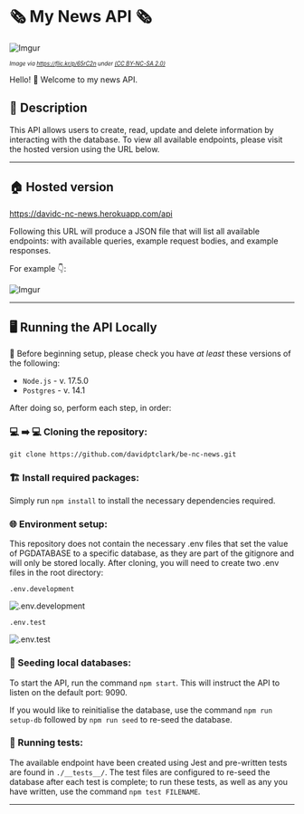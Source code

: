 # 🗞️ My News API 🗞️

![Imgur](https://i.imgur.com/YmjOXbH.jpg)

<sup><sub>_Image via https://flic.kr/p/65rC2n under [(CC BY-NC-SA 2.0)](https://creativecommons.org/licenses/by-nc-sa/2.0/)_</sub></sup>

Hello! 👋 Welcome to my news API.

## 💭 Description

This API allows users to create, read, update and delete information by interacting with the database. To view all available endpoints, please visit the hosted version using the URL below.

---

## 🏠 Hosted version

https://davidc-nc-news.herokuapp.com/api

Following this URL will produce a JSON file that will list all available endpoints: with available queries, example request bodies, and example responses.

For example 👇:

![Imgur](https://i.imgur.com/UXPAooX.png)

---

## 🖥️ Running the API Locally

🚧 Before beginning setup, please check you have _at least_ these versions of the following:

- `Node.js` - v. 17.5.0
- `Postgres` - v. 14.1

After doing so, perform each step, in order:

### 💻 ➡️ 💻 Cloning the repository:

```
git clone https://github.com/davidptclark/be-nc-news.git
```

### 🏗️ Install required packages:

Simply run `npm install` to install the necessary dependencies required.

### 🌐 Environment setup:

This repository does not contain the necessary .env files that set the value of PGDATABASE to a specific database, as they are part of the gitignore and will only be stored locally. After cloning, you will need to create two .env files in the root directory:

`.env.development`

![.env.development](https://i.imgur.com/rpHqxYq.png)

`.env.test`

![.env.test](https://i.imgur.com/kgTX2Cx.png)

### 🌱 Seeding local databases:

To start the API, run the command `npm start`. This will instruct the API to listen on the default port: 9090.

If you would like to reinitialise the database, use the command `npm run setup-db` followed by `npm run seed` to re-seed the database.

### 🧪 Running tests:

The available endpoint have been created using Jest and pre-written tests are found in `./__tests__/`. The test files are configured to re-seed the database after each test is complete; to run these tests, as well as any you have written, use the command `npm test FILENAME`.

---

